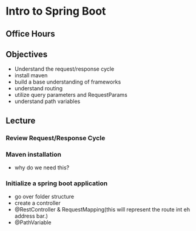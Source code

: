# Intro to Spring Boot

## Office Hours

## Objectives

- Understand the request/response cycle
- install maven
- build a base understanding of frameworks
- understand routing
- utilize query parameters and RequestParams  
- understand path variables

## Lecture

### Review Request/Response Cycle

### Maven installation

- why do we need this?

### Initialize a spring boot application

- go over folder structure
- create a controller
- @RestController & RequestMapping(this will represent the route int eh address bar.)
- @PathVariable

